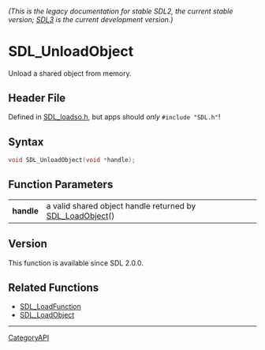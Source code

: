 ###### (This is the legacy documentation for stable SDL2, the current stable version; [SDL3](https://wiki.libsdl.org/SDL3/) is the current development version.)
# SDL_UnloadObject

Unload a shared object from memory.

## Header File

Defined in [SDL_loadso.h](https://github.com/libsdl-org/SDL/blob/SDL2/include/SDL_loadso.h), but apps should _only_ `#include "SDL.h"`!

## Syntax

```c
void SDL_UnloadObject(void *handle);

```

## Function Parameters

|                |                                                                             |
| -------------- | --------------------------------------------------------------------------- |
| **handle**     | a valid shared object handle returned by [SDL_LoadObject](SDL_LoadObject)() |

## Version

This function is available since SDL 2.0.0.

## Related Functions

* [SDL_LoadFunction](SDL_LoadFunction)
* [SDL_LoadObject](SDL_LoadObject)

----
[CategoryAPI](CategoryAPI)

